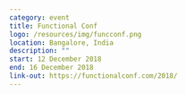 ```yaml
---
category: event
title: Functional Conf
logo: /resources/img/funcconf.png
location: Bangalore, India
description: ""
start: 12 December 2018
end: 16 December 2018
link-out: https://functionalconf.com/2018/
---
```

